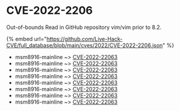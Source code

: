 # CVE-2022-2206

Out-of-bounds Read in GitHub repository vim/vim prior to 8.2.

{% embed url="https://github.com/Live-Hack-CVE/full_database/blob/main/cves/2022/CVE-2022-2206.json" %}


* msm8916-mainline ~> [CVE-2022-22063](https://www.alice-snow.ru/2022/database/cve-2022-2206/cve-2022-22063-msm8916-mainline)
* msm8916-mainline ~> [CVE-2022-22063](https://www.alice-snow.ru/2022/database/cve-2022-2206/cve-2022-22063-msm8916-mainline)
* msm8916-mainline ~> [CVE-2022-22063](https://www.alice-snow.ru/2022/database/cve-2022-2206/cve-2022-22063-msm8916-mainline)
* msm8916-mainline ~> [CVE-2022-22063](https://www.alice-snow.ru/2022/database/cve-2022-2206/cve-2022-22063-msm8916-mainline)
* msm8916-mainline ~> [CVE-2022-22063](https://www.alice-snow.ru/2022/database/cve-2022-2206/cve-2022-22063-msm8916-mainline)
* msm8916-mainline ~> [CVE-2022-22063](https://www.alice-snow.ru/2022/database/cve-2022-2206/cve-2022-22063-msm8916-mainline)
* msm8916-mainline ~> [CVE-2022-22063](https://www.alice-snow.ru/2022/database/cve-2022-2206/cve-2022-22063-msm8916-mainline)
* msm8916-mainline ~> [CVE-2022-22063](https://www.alice-snow.ru/2022/database/cve-2022-2206/cve-2022-22063-msm8916-mainline)